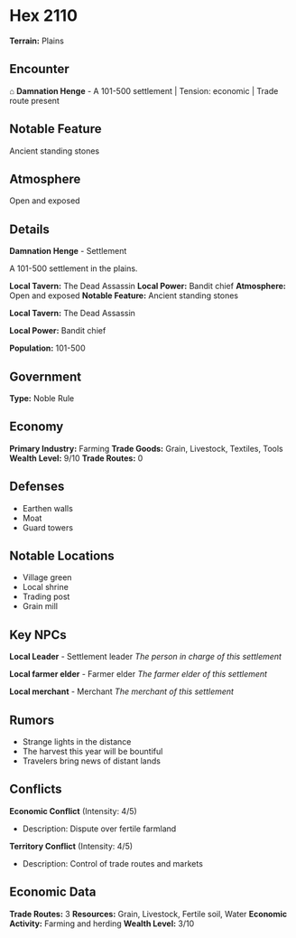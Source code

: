 # Hex 2110

**Terrain:** Plains

## Encounter
⌂ **Damnation Henge** - A 101-500 settlement | Tension: economic | Trade route present

## Notable Feature
Ancient standing stones

## Atmosphere
Open and exposed

## Details
**Damnation Henge** - Settlement

A 101-500 settlement in the plains.

**Local Tavern:** The Dead Assassin
**Local Power:** Bandit chief
**Atmosphere:** Open and exposed
**Notable Feature:** Ancient standing stones

**Local Tavern:** The Dead Assassin

**Local Power:** Bandit chief

**Population:** 101-500

## Government
**Type:** Noble Rule

## Economy
**Primary Industry:** Farming
**Trade Goods:** Grain, Livestock, Textiles, Tools
**Wealth Level:** 9/10
**Trade Routes:** 0

## Defenses
- Earthen walls
- Moat
- Guard towers

## Notable Locations
- Village green
- Local shrine
- Trading post
- Grain mill

## Key NPCs
**Local Leader** - Settlement leader
*The person in charge of this settlement*

**Local farmer elder** - Farmer elder
*The farmer elder of this settlement*

**Local merchant** - Merchant
*The merchant of this settlement*

## Rumors
- Strange lights in the distance
- The harvest this year will be bountiful
- Travelers bring news of distant lands

## Conflicts
**Economic Conflict** (Intensity: 4/5)
- Description: Dispute over fertile farmland

**Territory Conflict** (Intensity: 4/5)
- Description: Control of trade routes and markets

## Economic Data
**Trade Routes:** 3
**Resources:** Grain, Livestock, Fertile soil, Water
**Economic Activity:** Farming and herding
**Wealth Level:** 3/10
